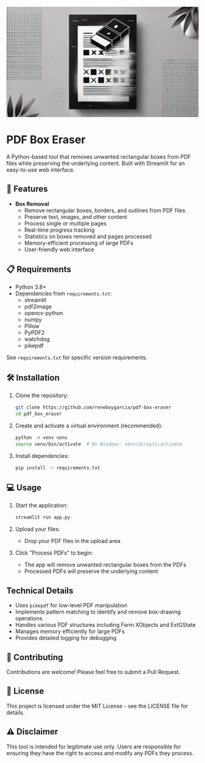 ![banner](images/banner.webp)

# PDF Box Eraser

A Python-based tool that removes unwanted rectangular boxes from PDF files while preserving the underlying content. Built with Streamlit for an easy-to-use web interface.

## 🚀 Features

- **Box Removal**
  - Remove rectangular boxes, borders, and outlines from PDF files
  - Preserve text, images, and other content
  - Process single or multiple pages
  - Real-time progress tracking
  - Statistics on boxes removed and pages processed
  - Memory-efficient processing of large PDFs
  - User-friendly web interface

## 📋 Requirements

- Python 3.8+
- Dependencies from `requirements.txt`:
  - streamlit
  - pdf2image
  - opencv-python
  - numpy
  - Pillow
  - PyPDF2
  - watchdog
  - pikepdf

See `requirements.txt` for specific version requirements.

## 🛠️ Installation

1. Clone the repository:
   ```bash
   git clone https://github.com/reneboygarcia/pdf-box-eraser
   cd pdf_box_eraser
   ```

2. Create and activate a virtual environment (recommended):
   ```bash
   python -m venv venv
   source venv/bin/activate  # On Windows: venv\Scripts\activate
   ```

3. Install dependencies:
   ```bash
   pip install -r requirements.txt
   ```

## 💻 Usage

1. Start the application:
   ```bash
   streamlit run app.py
   ```

2. Upload your files:
   - Drop your PDF files in the upload area

3. Click "Process PDFs" to begin:
   - The app will remove unwanted rectangular boxes from the PDFs
   - Processed PDFs will preserve the underlying content

## Technical Details

- Uses `pikepdf` for low-level PDF manipulation
- Implements pattern matching to identify and remove box-drawing operations
- Handles various PDF structures including Form XObjects and ExtGState
- Manages memory efficiently for large PDFs
- Provides detailed logging for debugging

## 🤝 Contributing

Contributions are welcome! Please feel free to submit a Pull Request.

## 📝 License

This project is licensed under the MIT License - see the LICENSE file for details.

## ⚠️ Disclaimer

This tool is intended for legitimate use only. Users are responsible for ensuring they have the right to access and modify any PDFs they process.
